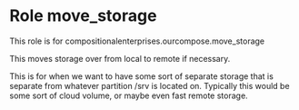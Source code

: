 # Role move_storage

This role is for compositionalenterprises.ourcompose.move_storage

This moves storage over from local to remote if necessary.

This is for when we want to have some sort of separate storage that is separate from whatever partition /srv is located on.
Typically this would be some sort of cloud volume, or maybe even fast remote storage.

